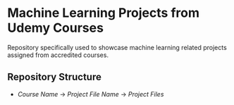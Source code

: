 # Machine Learning Projects from Udemy Courses

Repository specifically used to showcase machine learning related projects assigned from accredited courses.

## Repository Structure
- *Course Name* -> *Project File Name* -> *Project Files*
